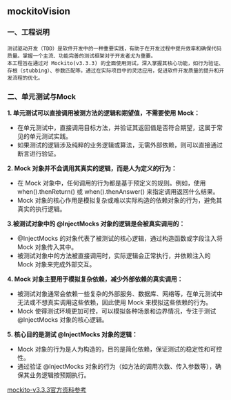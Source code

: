 ## mockitoVision
### 一、工程说明
```
测试驱动开发（TDD）是软件开发中的一种重要实践，有助于在开发过程中提升效率和确保代码质量。掌握一个主流、功能完善的测试框架对于开发者尤为重要。
本工程旨在通过对 Mockito(v3.3.3) 的全面使用测试，深入掌握其核心功能，如行为验证、存根（stubbing）、参数匹配等。通过在实际项目中的灵活应用，促进软件开发质量的提升和开发流程的优化。
```
### 二、单元测试与Mock
**1. 单元测试可以直接调用被测方法的逻辑和期望值，不需要使用 Mock：**
* 在单元测试中，直接调用目标方法，并验证其返回值是否符合期望，这属于常见的单元测试实践。
* 如果测试的逻辑涉及纯粹的业务逻辑或算法，无需外部依赖，则可以直接通过断言进行验证。

**2. Mock 对象并不会调用其真实的逻辑，而是人为定义的行为：**
* 在 Mock 对象中，任何调用的行为都是基于预定义的规则。例如，使用 when().thenReturn() 或 when().thenAnswer() 来指定调用返回什么结果。
* Mock 对象的核心作用是模拟复杂或难以实际构造的依赖对象的行为，避免其真实的执行逻辑。

**3.被测试对象中的 @InjectMocks 对象的逻辑是会被真实调用的：**
* @InjectMocks 的对象代表了被测试的核心逻辑，通过构造函数或字段注入将 Mock 对象传入其中。
* 被测试对象中的方法被直接调用时，实际逻辑会正常执行，并依赖注入的 Mock 对象来完成外部交互。

**4. Mock 对象主要用于模拟复杂依赖，减少外部依赖的真实调用：**
* 被测试对象通常会依赖一些复杂的外部服务、数据库、网络等，在单元测试中无法或不想真实调用这些依赖，因此使用 Mock 来模拟这些依赖的行为。
* Mock 使得测试环境更加可控，可以模拟各种场景和边界情况，专注于测试 @InjectMocks 对象的核心逻辑。

**5. 核心目的是测试 @InjectMocks 对象的逻辑：**
* Mock 对象的行为是人为构造的，目的是简化依赖，保证测试的稳定性和可控性。
* 通过验证 @InjectMocks 对象的行为（如方法的调用次数、传入参数等），确保其业务逻辑按预期执行。


[mockito-v3.3.3官方资料参考](https://javadoc.io/doc/org.mockito/mockito-core/3.3.3/org/mockito/Mockito.html)